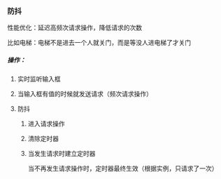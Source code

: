 ### 防抖

性能优化：延迟高频次请求操作，降低请求的次数

比如电梯：电梯不是进去一个人就关门，而是等没人进电梯了才关门

##### 操作：

1. 实时监听输入框

2. 当输入框有值的时候就发送请求（频次请求操作）

3. 防抖

   1. 进入请求操作

   2. 清除定时器

   3. 当发生请求时建立定时器

      当不再发生请求操作时，定时器最终生效（根据实例，只请求了一次）